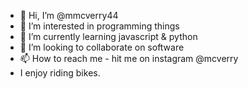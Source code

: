 - 👋 Hi, I’m @mmcverry44
- 👀 I’m interested in programming things
- 🌱 I’m currently learning javascript & python
- 💞️ I’m looking to collaborate on software
- 📫 How to reach me - hit me on instagram @mcverry
- I enjoy riding bikes. 
<!---
mmcverry44/mmcverry44 is a ✨ special ✨ repository because its `README.md` (this file) appears on your GitHub profile.
You can click the Preview link to take a look at your changes.
--->
